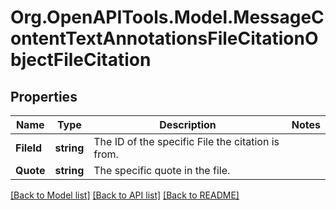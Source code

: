 # Org.OpenAPITools.Model.MessageContentTextAnnotationsFileCitationObjectFileCitation

## Properties

Name | Type | Description | Notes
------------ | ------------- | ------------- | -------------
**FileId** | **string** | The ID of the specific File the citation is from. | 
**Quote** | **string** | The specific quote in the file. | 

[[Back to Model list]](../README.md#documentation-for-models) [[Back to API list]](../README.md#documentation-for-api-endpoints) [[Back to README]](../README.md)


